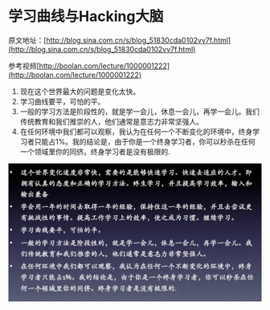 # 学习曲线与Hacking大脑
原文地址：[http://blog.sina.com.cn/s/blog_51830cda0102vv7f.html](http://blog.sina.com.cn/s/blog_51830cda0102vv7f.html)

参考视频[http://boolan.com/lecture/1000001222](http://boolan.com/lecture/1000001222)

1. 现在这个世界最大的问题是变化太快。
2. 学习曲线要平，可怕的平。
3. 一般的学习方法是阶段性的，就是学一会儿，休息一会儿，再学一会儿。我们传统教育和我们推崇的人，他们通常是意志力非常坚强人。
4. 在任何环境中我们都可以观察，我认为在任何一个不断变化的环境中，终身学习者只能占1%。我的结论是，由于你是一个终身学习者，你可以秒杀在任何一个领域里你的同侪。终身学习者是没有极限的.


![](learning_curve.png)

